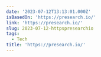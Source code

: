```yaml
---
date: '2023-07-12T13:13:01.000Z'
isBasedOn: 'https://presearch.io/'
link: 'https://presearch.io/'
slug: 2023-07-12-httpspresearchio
tags:
  - Tech
title: 'https://presearch.io/'
---
```



